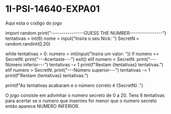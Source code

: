 # 1I-PSI-14640-EXPA01

Aqui esta o codigo do jogo

import random
print("----------------GUESS THE NUMBER----------------")
tentativas = int(6)
nome = input("Insira o seu Nick: ")
SecretN = random.randint(0,20)

while tentativas > 0:
  numero = int(input("Insira um valor: "))
  if numero == SecretN:
    print("---Acertaste---")
    exit()
  elif numero < SecretN:
    print("---Número inferior---")
    tentativas -= 1
    print(f"Restam {tentativas} tentativas.")
  elif numero > SecretN:
    print("---Número superior---")
    tentativas -= 1
    print(f"Restam {tentativas} tentativas.")

print(f"As tentativas acabaram e o número correto é {SecretN} .")

O jogo consiste em adivinhar o numero secreto de 0 a 20. Tens 6 tentativas para acertar se o numero que inserires for menor que o numero secreto então aparece 	NUMERO INFERIOR.




